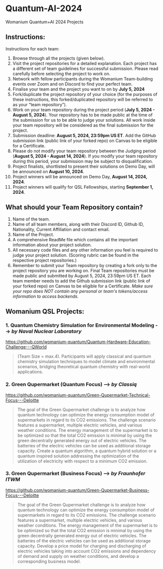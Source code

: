 # Quantum-AI-2024
Womanium Quantum+AI 2024 Projects

## Instructions:
Instructions for each team:
  1. Browse through all the projects (given below). 
  2. Visit the project repositories for a detailed explanation. Each project has a different set of team guidelines for successful submission. Please read carefully before selecting the project to work on.
  3. Network with fellow participants during the Womanium Team-building events over Zoom and on Discord to find your perfect team.
  4. Finalise your team and the project you want to on by **July 5, 2024**
  5. Fork/duplicate the project repository of your choice (for the purposes of these instructions, this forked/duplicated repository will be referred to as your “team repository”). 
  6. Work on your team repository during the project period (**July 5, 2024 - August 5, 2024**). Your repository has to be made public at the time of the submission for us to be able to judge your solutions. All work inside your team repository will be considered as the final submission for the project.
  7. Submission deadline: **August 5, 2024, 23:59pm US ET**.
Add the GitHub submission link (public link of your forked repo) on Canvas to be eligible for a Certificate.
  8. Please do not modify your team repository between the Judging period (**August 5, 2024 - August 14, 2024**). If you modify your team repository during this period, your submission may be subject to disqualification.
  9. Project finalists, shortlisted to present their solutions on Demo Day, will be announced on **August 10, 2024**.
  10. Project winners will be announced on Demo Day, **August 14, 2024, 2024**.
  11. Project winners will qualify for QSL Fellowships, starting **September 1, 2024**.

## What should your Team Repository contain?
  1. Name of the team.
  2. Name of all team members, along with their Discord ID, Github ID, Nationality, Current Affiliation and contact email.
  3. Name of the Project.
  4. A comprehensive ReadMe file which contains all the important information about your project solution.
  6. All necessary code files and any other information you feel is required to judge your project solution. (Scoring rubric can be found in the respective project repositories.)
  7. Remember to submit your Team repository by creating a fork only to the project repository you are working on. Final Team repositories must be made public and submitted by August 5, 2024, 23:59pm US ET. Each team member needs to add the Github submission link (public link of your forked repo) on Canvas to be eligible for a Certificate.
_Make sure your repo does NOT contain any personal or team's tokens/access information to access backends._  
  
## Womanium QSL Projects:
  ### 1. Quantum Chemistry Simulation for Environmental Modeling --> *by Naval Nuclear Laboratory*
  https://github.com/womanium-quantum/Quantum-Hardware-Education-Challenge---QWorld
  > (Team Size = max.4).  Participants will apply classical and quantum chemistry simulation techniques to model climate and environmental scenarios, bridging theoretical quantum chemistry with real-world applications.
  ### 2. Green Qupermarket (Quantum Focus) --> *by Classiq*
  https://github.com/womanium-quantum/Green-Qupermarket-Technical-Focus---Deloitte
  > The goal of the Green Qupermarket challenge is to analyze how quantum technology can optimize the energy consumption model of supermarkets in regard to its CO2 emissions. The challenge scenario features a supermarket, multiple electric vehicles, and various weather conditions. The energy management of the supermarket is to be optimized so that the total CO2 emission is minimal by using the green decentrally generated energy out of electric vehicles. The batteries of the electric vehicles can be used as additional storage capacity. Create a quantum algorithm, a quantum hybrid solution or a quantum inspired solution addressing the optimization of the utilization of electricity with respect to a minimum CO2 emission.
  ### 3. Green Qupermarket (Business Focus) --> *by Fraunhofer ITWM*
  https://github.com/womanium-quantum/Green-Qupermarket-Business-Focus---Deloitte
  > The goal of the Green Qupermarket challenge is to analyze how quantum technology can optimize the energy consumption model of supermarkets in regard to its CO2 emissions. The challenge scenario features a supermarket, multiple electric vehicles, and various weather conditions. The energy management of the supermarket is to be optimized so that the total CO2 emission is minimal by using the green decentrally generated energy out of electric vehicles. The batteries of the electric vehicles can be used as additional storage capacity. Develop a price model for charging and discharging of electric vehicles taking into account  CO2 emissions and dependency of demand and supply on weather conditions, and develop a corresponding business model.
